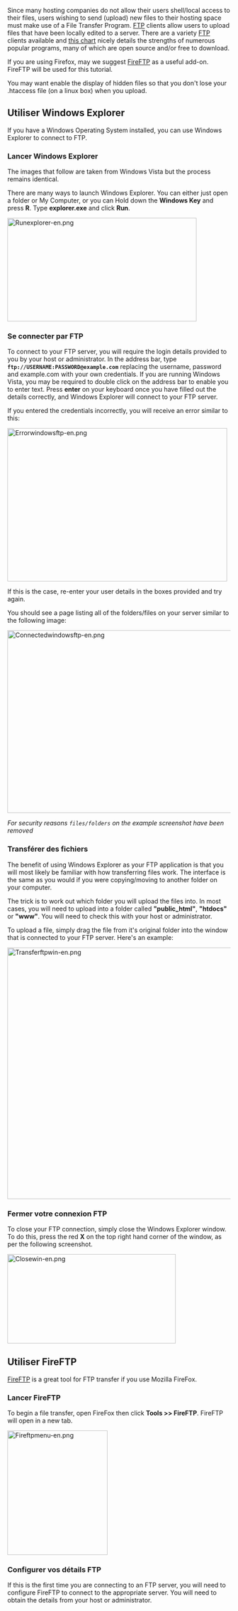 <!-- Filename: Using_an_FTP_client_to_upload_files / Display title: Utiliser un client FTP pour charger des fichiers -->

Since many hosting companies do not allow their users shell/local access
to their files, users wishing to send (upload) new files to their
hosting space must make use of a File Transfer Program.
<a href="https://en.wikipedia.org/wiki/FTP_client" class="extiw"
title="wikipedia:FTP client">FTP</a> clients allow users to upload files
that have been locally edited to a server. There are a variety
<a href="https://en.wikipedia.org/wiki/FTP_client" class="extiw"
title="wikipedia:FTP client">FTP</a> clients available and
<a href="https://en.wikipedia.org/wiki/Comparison_of_FTP_clients"
class="extiw" title="wikipedia:Comparison of FTP clients">this chart</a>
nicely details the strengths of numerous popular programs, many of which
are open source and/or free to download.

If you are using Firefox, may we suggest
<a href="http://fireftp.mozdev.org/" class="external text"
target="_blank" rel="nofollow noreferrer noopener">FireFTP</a> as a
useful add-on. FireFTP will be used for this tutorial.

You may want enable the display of hidden files so that you don't lose
your .htaccess file (on a linux box) when you upload.

## Utiliser Windows Explorer

If you have a Windows Operating System installed, you can use Windows
Explorer to connect to FTP.

### Lancer Windows Explorer

The images that follow are taken from Windows Vista but the process
remains identical.

There are many ways to launch Windows Explorer. You can either just open
a folder or My Computer, or you can Hold down the **Windows Key** and
press **R**. Type **explorer.exe** and click **Run**.

<img src="https://docs.joomla.org/images/f/f2/Runexplorer-en.png"
decoding="async" data-file-width="427" data-file-height="233"
width="427" height="233" alt="Runexplorer-en.png" />

### Se connecter par FTP

To connect to your FTP server, you will require the login details
provided to you by your host or administrator. In the address bar, type
**`ftp://USERNAME:PASSWORD@example.com`** replacing the username,
password and example.com with your own credentials. If you are running
Windows Vista, you may be required to double click on the address bar to
enable you to enter text. Press **enter** on your keyboard once you have
filled out the details correctly, and Windows Explorer will connect to
your FTP server.

If you entered the credentials incorrectly, you will receive an error
similar to this:

<img src="https://docs.joomla.org/images/2/2a/Errorwindowsftp-en.png"
decoding="async" data-file-width="496" data-file-height="345"
width="496" height="345" alt="Errorwindowsftp-en.png" />

If this is the case, re-enter your user details in the boxes provided
and try again.

You should see a page listing all of the folders/files on your server
similar to the following image:

<img
src="https://docs.joomla.org/images/a/ab/Connectedwindowsftp-en.png"
decoding="async" data-file-width="680" data-file-height="411"
width="680" height="411" alt="Connectedwindowsftp-en.png" />

*For security reasons `files/folders` on the example screenshot have
been removed*

### Transférer des fichiers

The benefit of using Windows Explorer as your FTP application is that
you will most likely be familiar with how transferring files work. The
interface is the same as you would if you were copying/moving to another
folder on your computer.

The trick is to work out which folder you will upload the files into. In
most cases, you will need to upload into a folder called
**"public_html"**, **"htdocs"** or **"www"**. You will need to check
this with your host or administrator.

To upload a file, simply drag the file from it's original folder into
the window that is connected to your FTP server. Here's an example:

<img src="https://docs.joomla.org/images/0/07/Transferftpwin-en.png"
decoding="async" data-file-width="1069" data-file-height="566"
width="1069" height="566" alt="Transferftpwin-en.png" />

### Fermer votre connexion FTP

To close your FTP connection, simply close the Windows Explorer window.
To do this, press the red **X** on the top right hand corner of the
window, as per the following screenshot.

<img src="https://docs.joomla.org/images/8/86/Closewin-en.png"
decoding="async" data-file-width="380" data-file-height="201"
width="380" height="201" alt="Closewin-en.png" />

## Utiliser FireFTP

<a href="http://fireftp.mozdev.org/" class="external text"
target="_blank" rel="nofollow noreferrer noopener">FireFTP</a> is a
great tool for FTP transfer if you use Mozilla FireFox.

### Lancer FireFTP

To begin a file transfer, open FireFox then click **Tools \>\>
FireFTP**. FireFTP will open in a new tab.

<img src="https://docs.joomla.org/images/8/8d/Fireftpmenu-en.png"
decoding="async" data-file-width="226" data-file-height="280"
width="226" height="280" alt="Fireftpmenu-en.png" />

### Configurer vos détails FTP

If this is the first time you are connecting to an FTP server, you will
need to configure FireFTP to connect to the appropriate server. You will
need to obtain the details from your host or administrator.
